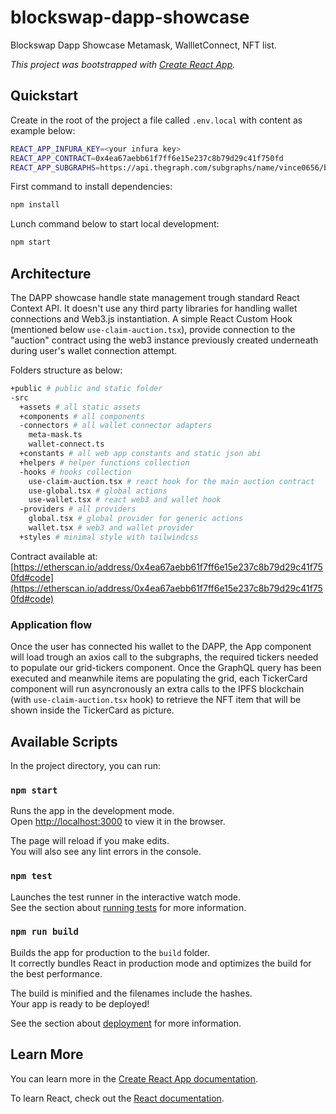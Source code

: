# blockswap-dapp-showcase

Blockswap Dapp Showcase Metamask, WallletConnect, NFT list.

_This project was bootstrapped with [Create React App](https://github.com/facebook/create-react-app)._

## Quickstart

Create in the root of the project a file called `.env.local` with content as example below:

```bash
REACT_APP_INFURA_KEY=<your infura key>
REACT_APP_CONTRACT=0x4ea67aebb61f7ff6e15e237c8b79d29c41f750fd
REACT_APP_SUBGRAPHS=https://api.thegraph.com/subgraphs/name/vince0656/brand-central
```

First command to install dependencies:

```bash
npm install
```

Lunch command below to start local development:

```bash
npm start
```

## Architecture

The DAPP showcase handle state management trough standard React Context API. It doesn't use any third party libraries for handling wallet connections and Web3.js instantiation. A simple React Custom Hook (mentioned below `use-claim-auction.tsx`), provide connection to the "auction" contract using the web3 instance previously created underneath during user's wallet connection attempt.

Folders structure as below:

```bash
+public # public and static folder
-src
  +assets # all static assets
  +components # all components
  -connectors # all wallet connector adapters
    meta-mask.ts
    wallet-connect.ts
  +constants # all web app constants and static json abi
  +helpers # helper functions collection
  -hooks # hooks collection
    use-claim-auction.tsx # react hook for the main auction contract
    use-global.tsx # global actions
    use-wallet.tsx # react web3 and wallet hook
  -providers # all providers
    global.tsx # global provider for generic actions
    wallet.tsx # web3 and wallet provider
  +styles # minimal style with tailwindcss
```

Contract available at: [https://etherscan.io/address/0x4ea67aebb61f7ff6e15e237c8b79d29c41f750fd#code](https://etherscan.io/address/0x4ea67aebb61f7ff6e15e237c8b79d29c41f750fd#code)

### Application flow

Once the user has connected his wallet to the DAPP, the App component will load trough an axios call to the subgraphs, the required tickers needed to populate our grid-tickers component. Once the GraphQL query has been executed and meanwhile items are populating the grid, each TickerCard component will run asyncronously an extra calls to the IPFS blockchain (with `use-claim-auction.tsx` hook) to retrieve the NFT item that will be shown inside the TickerCard as picture.

## Available Scripts

In the project directory, you can run:

### `npm start`

Runs the app in the development mode.\
Open [http://localhost:3000](http://localhost:3000) to view it in the browser.

The page will reload if you make edits.\
You will also see any lint errors in the console.

### `npm test`

Launches the test runner in the interactive watch mode.\
See the section about [running tests](https://facebook.github.io/create-react-app/docs/running-tests) for more information.

### `npm run build`

Builds the app for production to the `build` folder.\
It correctly bundles React in production mode and optimizes the build for the best performance.

The build is minified and the filenames include the hashes.\
Your app is ready to be deployed!

See the section about [deployment](https://facebook.github.io/create-react-app/docs/deployment) for more information.

## Learn More

You can learn more in the [Create React App documentation](https://facebook.github.io/create-react-app/docs/getting-started).

To learn React, check out the [React documentation](https://reactjs.org/).

